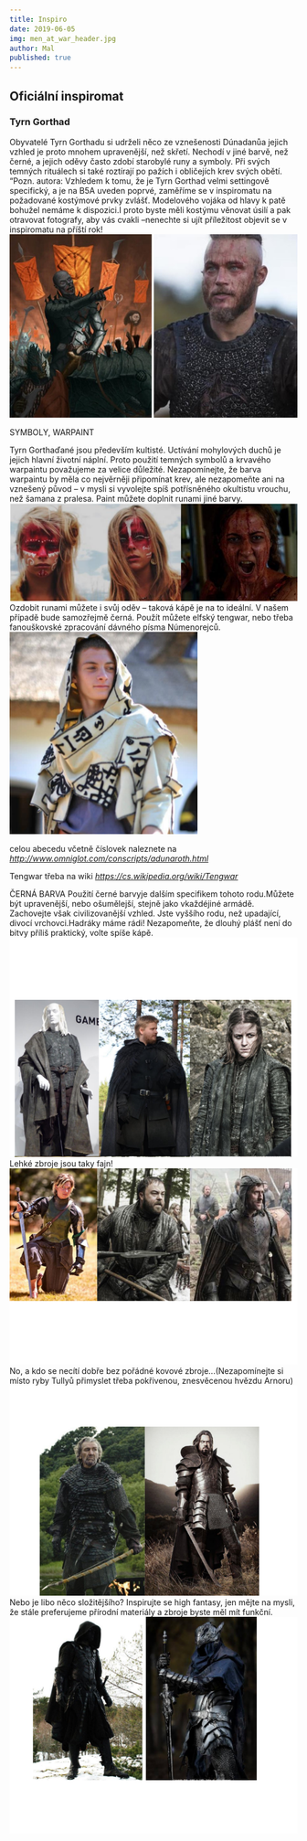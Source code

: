 ```yaml
---
title: Inspiro
date: 2019-06-05
img: men_at_war_header.jpg
author: Mal
published: true
---
```


## Oficiální inspiromat

### Tyrn Gorthad
Obyvatelé Tyrn Gorthadu si udrželi něco ze vznešenosti Dúnadanůa jejich vzhled je proto mnohem upravenější, než skřetí. Nechodí v jiné barvě, než černé, a jejich oděvy často zdobí starobylé runy a symboly. Při svých temných rituálech si také roztírají po pažích i obličejích krev svých obětí.
“Pozn. autora: Vzhledem k tomu, že je Tyrn Gorthad velmi settingově specifický, a je na B5A uveden poprvé, zaměříme se v inspiromatu na požadované kostýmové prvky zvlášť. Modelového vojáka od hlavy k patě bohužel nemáme k dispozici.I proto byste měli kostýmu věnovat úsilí a pak otravovat fotografy, aby vás cvakli –nenechte si ujít příležitost objevit se v inspiromatu na příští rok!
![](/img/origin_inspiro3.jpg)

SYMBOLY, WARPAINT

Tyrn Gorthaďané jsou především kultisté. Uctívání mohylových duchů je jejich hlavní životní náplní. Proto použití temných symbolů a krvavého warpaintu považujeme za velice důležité.
Nezapomínejte, že barva warpaintu by měla co nejvěrněji připomínat krev, ale nezapomeňte ani na vznešený původ – v mysli si vyvolejte spíš potřísněného okultistu vrouchu, než šamana z pralesa. Paint můžete doplnit runami jiné barvy.
![](/img/origin_inspiro1a.png)
Ozdobit runami můžete i svůj oděv – taková kápě je na to ideální. V našem případě bude samozřejmě černá. Použít můžete elfský tengwar, nebo třeba fanouškovské zpracování dávného písma Númenorejců.
![](/img/origin_inspiro1.png)


celou abecedu včetně číslovek naleznete na 
*http://www.omniglot.com/conscripts/adunaroth.html*


Tengwar třeba na wiki 
*https://cs.wikipedia.org/wiki/Tengwar*


ČERNÁ BARVA
Použití černé barvyje dalším specifikem tohoto rodu.Můžete být upravenější, nebo ošumělejší, stejně jako vkaždéjiné armádě. Zachovejte však civilizovanější vzhled. Jste vyššího rodu, než upadající, divocí vrchovci.Hadráky máme rádi! Nezapomeňte, že dlouhý plášť není do bitvy příliš praktický, volte spíše kápě.
![](/img/origin_inspiro2a.png)
Lehké zbroje jsou taky fajn!
![](/img/origin_inspiro2.png)
No, a kdo se necítí dobře bez pořádné kovové zbroje...(Nezapomínejte si místo ryby Tullyů přimyslet třeba pokřivenou, znesvěcenou hvězdu Arnoru)
![](/img/origin_inspiroa.png)
Nebo je libo něco složitějšího? Inspirujte se high fantasy, jen mějte na mysli, že stále preferujeme přírodní materiály a zbroje byste měl mít funkční.
![](/img/origin_inspiro.png)